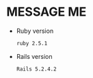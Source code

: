 # MESSAGE ME

* Ruby version
  
  ```bash
  ruby 2.5.1
  ```  
* Rails version
  
  ```bash
  Rails 5.2.4.2
  ```
